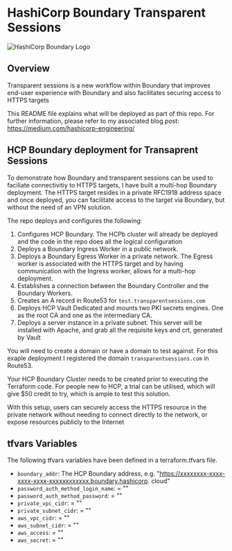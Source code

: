 # HashiCorp Boundary Transparent Sessions

![HashiCorp Boundary Logo](https://www.hashicorp.com/_next/static/media/colorwhite.997fcaf9.svg)

## Overview

Transparent sessions is a new workflow within Boundary that improves end-user experience with Boundary and also facilitates securing access to HTTPS targets

This README file explains what will be deployed as part of this repo. For further information, please refer to my associated blog post: https://medium.com/hashicorp-engineering/

## HCP Boundary deployment for Transaprent Sessions

To demonstrate how Boundary and transparent sessions can be used to faciliate connectivitiy to HTTPS targets, I have built a multi-hop Boundary deployment. The HTTPS target resides in a private RFC1918 address space and once deployed, you can facilitate access to the target via Boundary, but without the need of an VPN solution.

The repo deploys and configures the following:

1. Configures HCP Boundary. The HCPb cluster will already be deployed and the code in the repo does all the logical configuration
2. Deploys a Boundary Ingress Worker in a public network.
3. Deploys a Boundary Egress Worker in a private network. The Egress worker is associated with the HTTPS target and by having communication with the Ingress worker, allows for a multi-hop deployment.
4. Establishes a connection between the Boundary Controller and the Boundary Workers.
5. Creates an A record in Route53 for `test.transparentsessions.com`
6. Deploys HCP Vault Dedicated and mounts two PKI secrets engines. One as the root CA and one as the intermediary CA.
7. Deploys a server instance in a private subnet. This server will be installed with Apache, and grab all the requisite keys and crt, generated by Vault

You will need to create a domain or have a domain to test against. For this exaple deployment I registered the domain `transparentsessions.com` in Route53.

Your HCP Boundary Cluster needs to be created prior to executing the Terraform code. For people new to HCP, a trial can be utilised, which will give $50 credit to try, which is ample to test this solution.

With this setup, users can securely access the HTTPS resource in the private network without needing to connect directly to the network, or expose resources publicly to the Internet

## tfvars Variables

The following tfvars variables have been defined in a terraform.tfvars file.

- `boundary_addr`: The HCP Boundary address, e.g. "https://xxxxxxxx-xxxx-xxxx-xxxx-xxxxxxxxxxxx.boundary.hashicorp.
cloud"                         
- `password_auth_method_login_name`: = ""
- `password_auth_method_password`:   = ""
- `private_vpc_cidr`:                = ""
- `private_subnet_cidr`:             = ""
- `aws_vpc_cidr`:                    = ""
- `aws_subnet_cidr`:                 = ""
- `aws_access`:                      = ""
- `aws_secret`:                      = ""